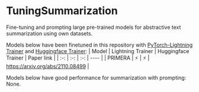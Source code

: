 # TuningSummarization

Fine-tuning and prompting large pre-trained models for abstractive text summarization using own datasets.


Models below have been finetuned in this repository with [PyTorch-Lightning Trainer](https://pytorch-lightning.readthedocs.io/en/latest/common/trainer.html) and [Huggingface Trainer](https://huggingface.co/docs/transformers/main_classes/trainer):
|  Model   | Lightning Trainer | Huggingface Trainer | Paper link  | 
|  :-:  | :-:  | :-:  | ----  |
| PRIMERA  | :zap: | :zap: | https://arxiv.org/abs/2110.08499 |


Models below have good performance for summarization with prompting:
None.
